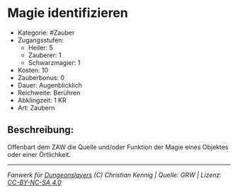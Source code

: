 # Magie identifizieren  
- Kategorie: #Zauber  
- Zugangsstufen:  
  - Heiler: 5  
  - Zauberer: 1  
  - Schwarzmagier: 1  
- Kosten: 10  
- Zauberbonus: 0  
- Dauer: Augenblicklich  
- Reichweite: Berühren  
- Abklingzeit: 1 KR  
- Art: Zaubern     

## Beschreibung:
Offenbart dem ZAW die Quelle und/oder Funktion der Magie eines Objektes oder einer Örtlichkeit.


___
*Fanwerk für [Dungeonslayers](https://www.dungeonslayers.net/) (C) Christian Kennig | Quelle: GRW | Lizenz: [CC-BY-NC-SA 4.0](https://creativecommons.org/licenses/by-nc-sa/4.0/deed.de)*